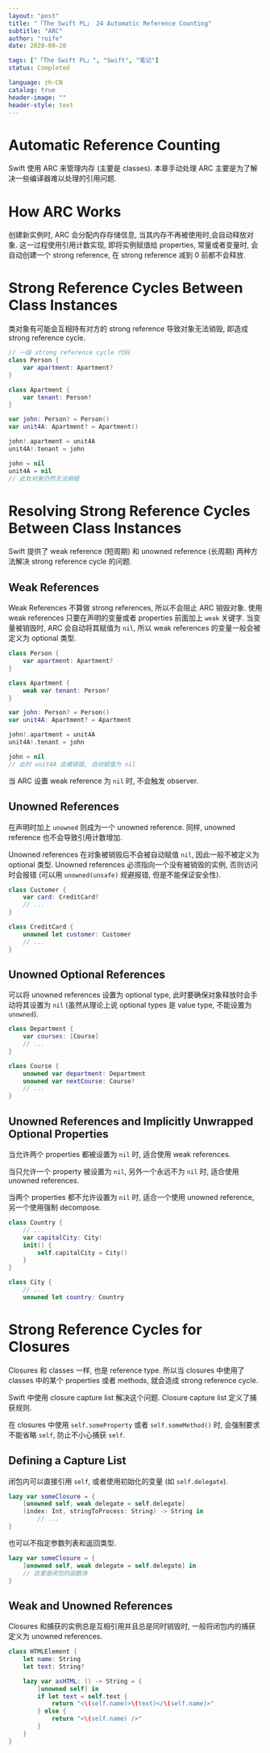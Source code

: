 ```yaml
---
layout: "post"
title: "「The Swift PL」 24 Automatic Reference Counting"
subtitle: "ARC"
author: "roife"
date: 2020-09-20

tags: ["「The Swift PL」", "Swift", "笔记"]
status: Completed

language: zh-CN
catalog: true
header-image: ""
header-style: text
---
```


# Automatic Reference Counting

Swift 使用 ARC 来管理内存 (主要是 classes). 本章手动处理 ARC 主要是为了解决一些编译器难以处理的引用问题.

# How ARC Works

创建新实例时, ARC 会分配内存存储信息, 当其内存不再被使用时,会自动释放对象. 这一过程使用引用计数实现, 即将实例赋值给 properties, 常量或者变量时, 会自动创建一个 strong reference, 在 strong reference 减到 0 前都不会释放.

# Strong Reference Cycles Between Class Instances

类对象有可能会互相持有对方的 strong reference 导致对象无法销毁, 即造成 strong reference cycle.

```swift
// 一段 strong reference cycle 代码
class Person {
    var apartment: Apartment?
}

class Apartment {
    var tenant: Person?
}

var john: Person? = Person()
var unit4A: Apartment? = Apartment()

john!.apartment = unit4A
unit4A!.tenant = john

john = nil
unit4A = nil
// 此处对象仍然无法销毁
```

# Resolving Strong Reference Cycles Between Class Instances

Swift 提供了 weak reference (短周期) 和 unowned reference (长周期) 两种方法解决 strong reference cycle 的问题.

## Weak References

Weak References 不算做 strong references, 所以不会阻止 ARC 销毁对象. 使用 weak references  只要在声明的变量或者 properties 前面加上 `weak` 关键字. 当变量被销毁时, ARC 会自动将其赋值为 `nil`, 所以 weak references 的变量一般会被定义为 optional 类型.

```swift
class Person {
    var apartment: Apartment?
}

class Apartment {
    weak var tenant: Person?
}

var john: Person? = Person()
var unit4A: Apartment? = Apartment

john!.apartment = unit4A
unit4A!.tenant = john

john = nil
// 此时 unit4A 会被销毁, 自动赋值为 nil
```

当 ARC 设置 weak reference 为 `nil` 时, 不会触发 observer.

## Unowned References

在声明时加上 `unowned` 则成为一个 unowned reference. 同样, unowned reference 也不会导致引用计数增加.

Unowned references 在对象被销毁后不会被自动赋值 `nil`, 因此一般不被定义为 optional 类型. Unowned references 必须指向一个没有被销毁的实例, 否则访问时会报错 (可以用 `unowned(unsafe)` 规避报错, 但是不能保证安全性).

```swift
class Customer {
    var card: CreditCard?
    // ...
}

class CreditCard {
    unowned let customer: Customer
    // ...
}
```

## Unowned Optional References

可以将 unowned references 设置为 optional type, 此时要确保对象释放时会手动将其设置为 `nil` (虽然从理论上说 optional types 是 value type, 不能设置为 `unowned`).

```swift
class Department {
    var courses: [Course]
    // ...
}

class Course {
    unowned var department: Department
    unowned var nextCourse: Course?
    // ...
}
```

## Unowned References and Implicitly Unwrapped Optional Properties

当允许两个 properties 都被设置为 `nil` 时, 适合使用 weak references.

当只允许一个 property 被设置为 `nil`, 另外一个永远不为 `nil` 时, 适合使用 unowned references.

当两个 properties 都不允许设置为 `nil` 时, 适合一个使用 unowned reference, 另一个使用强制 decompose.

```swift
class Country {
    // ...
    var capitalCity: City!
    init() {
        self.capitalCity = City()
    }
}

class City {
    // ...
    unowned let country: Country
```

# Strong Reference Cycles for Closures

Closures 和 classes 一样, 也是 reference type. 所以当 closures 中使用了 classes 中的某个 properties 或者 methods, 就会造成 strong reference cycle.

Swift 中使用 closure capture list 解决这个问题. Closure capture list 定义了捕获规则.

在 closures 中使用 `self.someProperty` 或者 `self.someMethod()` 时, 会强制要求不能省略 `self`, 防止不小心捕获 `self`.

## Defining a Capture List

闭包内可以直接引用 `self`, 或者使用初始化的变量 (如 `self.delegate`).

```swift
lazy var someClosure = {
    [unowned self, weak delegate = self.delegate]
    (index: Int, stringToProcess: String) -> String in
        // ...
}
```

也可以不指定参数列表和返回类型.

```swift
lazy var someClosure = {
    [unowned self, weak delegate = self.delegate] in
    // 这里是闭包的函数体
}
```

## Weak and Unowned References

Closures 和捕获的实例总是互相引用并且总是同时销毁时, 一般将闭包内的捕获定义为 unowned references.

```swift
class HTMLElement {
    let name: String
    let text: String?

    lazy var asHTML: () -> String = {
        [unowned self] in
        if let text = self.text {
            return "<\(self.name)>\(text)</\(self.name)>"
        } else {
            return "<\(self.name) />"
        }
    }
}
```

